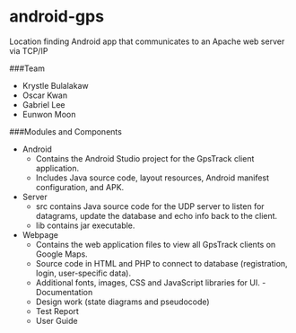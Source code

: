 # android-gps
Location finding Android app that communicates to an Apache web server via TCP/IP

###Team 
- Krystle Bulalakaw
- Oscar Kwan
- Gabriel Lee
- Eunwon Moon

###Modules and Components
- Android
  - Contains the Android Studio project for the GpsTrack client application.
  - Includes Java source code, layout resources, Android manifest configuration, and APK. 
- Server
  - src contains Java source code for the UDP server to listen for datagrams, update the database and echo info back to the client.
  - lib contains jar executable.
- Webpage
  - Contains the web application files to view all GpsTrack clients on Google Maps.
  - Source code in HTML and PHP to connect to database (registration, login, user-specific data).
  - Additional fonts, images, CSS and JavaScript libraries for UI.
-Documentation
  - Design work (state diagrams and pseudocode)
  - Test Report
  - User Guide